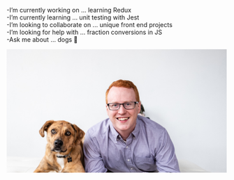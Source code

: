 -I’m currently working on ... learning Redux                                                         
-I’m currently learning ... unit testing with Jest                                                                
-I’m looking to collaborate on ... unique front end projects  
-I’m looking for help with ... fraction conversions in JS  
-Ask me about ... dogs :dog:

![profile photo](https://github.com/tobyjorris/tobyjorris/blob/master/photo-test.jpg?raw=true)
